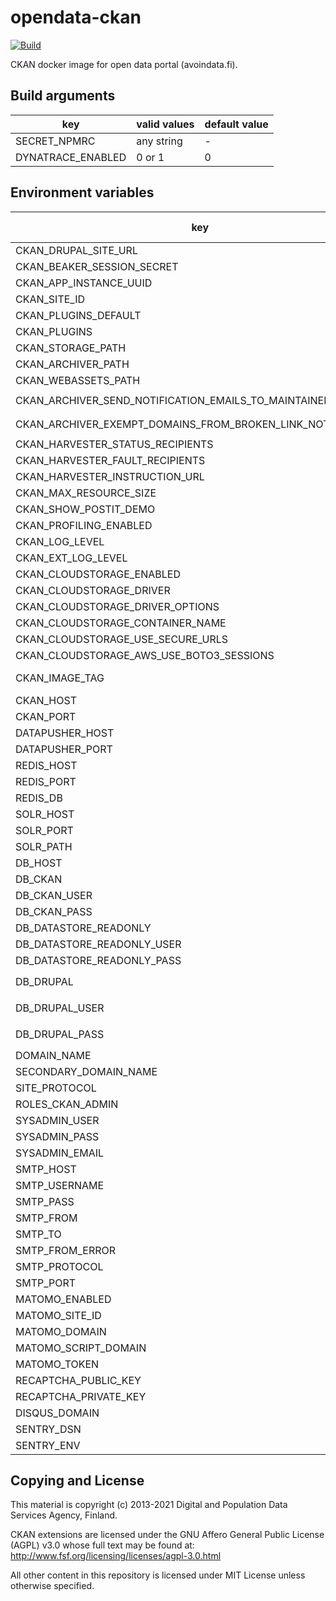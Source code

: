 # opendata-ckan 
[![Build](https://github.com/vrk-kpa/opendata-ckan/actions/workflows/main.yml/badge.svg)](https://github.com/vrk-kpa/opendata-ckan/actions/workflows/main.yml)

CKAN docker image for open data portal (avoindata.fi). 

## Build arguments

| key | valid values | default value |
| --- | ------------ | ------------- |
| SECRET_NPMRC | any string | - |
| DYNATRACE_ENABLED | 0 or 1 | 0 |

## Environment variables

| key | config affected | variable affected | default value |
| --- | --------------- | ----------------- | ------------- |
| CKAN_DRUPAL_SITE_URL | production.ini | `ckanext.drupal8.site_url` | - |
| CKAN_BEAKER_SESSION_SECRET | production.ini | `beaker.session.secret` | - |
| CKAN_APP_INSTANCE_UUID | production.ini | `app_instance_uuid` | - |
| CKAN_SITE_ID | production.ini | `ckan.site_id` | - |
| CKAN_PLUGINS_DEFAULT | production.ini | `ckan.plugins` | - |
| CKAN_PLUGINS | production.ini | `ckan.plugins` | - |
| CKAN_STORAGE_PATH | production.ini | `multiple vars with '_url' postfix` | - |
| CKAN_ARCHIVER_PATH | production.ini | `ckanext-archiver.archive_dir` | - |
| CKAN_WEBASSETS_PATH | production.ini | `ckan.webassets.path` | - |
| CKAN_ARCHIVER_SEND_NOTIFICATION_EMAILS_TO_MAINTAINERS | production.ini | `ckanext-archiver.send_notification_emails_to_maintainers` | - |
| CKAN_ARCHIVER_EXEMPT_DOMAINS_FROM_BROKEN_LINK_NOTIFICATIONS | production.ini | `ckanext-archiver.exempt_domains_from_broken_link_notifications` | - |
| CKAN_HARVESTER_STATUS_RECIPIENTS | production.ini | `ckanext.ytp.harvester_status_recipients` | - |
| CKAN_HARVESTER_FAULT_RECIPIENTS | production.ini | `ckanext.ytp.fault_recipients` | - |
| CKAN_HARVESTER_INSTRUCTION_URL | production.ini | `ckanext.ytp.harvester_instruction_url` | - |
| CKAN_MAX_RESOURCE_SIZE | production.ini | `ckan.max_resource_size` | - |
| CKAN_SHOW_POSTIT_DEMO | production.ini | `ckanext.ytp.theme.show_postit_demo` | - |
| CKAN_PROFILING_ENABLED | production.ini | `filter-with` | - |
| CKAN_LOG_LEVEL | production.ini | `logger_ckan.level` | - |
| CKAN_EXT_LOG_LEVEL | production.ini | `logger_ckanext.level` | - |
| CKAN_CLOUDSTORAGE_ENABLED | production.ini | `ckan.plugins` | - |
| CKAN_CLOUDSTORAGE_DRIVER | production.ini | `ckanext.cloudstorage.driver` | - |
| CKAN_CLOUDSTORAGE_DRIVER_OPTIONS | production.ini | `ckanext.cloudstorage.driver_options` | - |
| CKAN_CLOUDSTORAGE_CONTAINER_NAME | production.ini | `ckanext.cloudstorage.container_name` | - |
| CKAN_CLOUDSTORAGE_USE_SECURE_URLS | production.ini | `ckanext.cloudstorage.use_secure_urls` | - |
| CKAN_CLOUDSTORAGE_AWS_USE_BOTO3_SESSIONS | production.ini | `ckanext.cloudstorage.aws_use_boto3_sessions` | - |
| CKAN_IMAGE_TAG | entrypoint_ckan.sh, init_ckan.sh | `.init-done` | - |
| CKAN_HOST | production.ini | `ckan.datapusher.callback_url_base` | - |
| CKAN_PORT | production.ini | `ckan.datapusher.callback_url_base` | - |
| DATAPUSHER_HOST | production.ini | `ckan.datapusher.url` | - |
| DATAPUSHER_PORT | production.ini | `ckan.datapusher.url` | - |
| REDIS_HOST | production.ini | `ckan.redis.url` | - |
| REDIS_PORT | production.ini | `ckan.redis.url` | - |
| REDIS_DB | production.ini | `ckan.redis.url` | - |
| SOLR_HOST | production.ini | `solr_url` | - |
| SOLR_PORT | production.ini | `solr_url` | - |
| SOLR_PATH | production.ini | `solr_url` | - |
| DB_HOST | production.ini | `multiple vars` | - |
| DB_CKAN | production.ini | `multiple vars` | - |
| DB_CKAN_USER | production.ini | `multiple vars` | - |
| DB_CKAN_PASS | production.ini | `multiple vars` | - |
| DB_DATASTORE_READONLY | production.ini | `ckan.datastore.write_url`, `ckan.datastore.read_url` | - |
| DB_DATASTORE_READONLY_USER | production.ini | `ckan.datastore.read_url` | - |
| DB_DATASTORE_READONLY_PASS | production.ini | `ckan.datastore.read_url` | - |
| DB_DRUPAL | production.ini | `ckanext.ytp.drupal.connection`, `ckanext.drupal8.connection` | - |
| DB_DRUPAL_USER | production.ini | `ckanext.ytp.drupal.connection`, `ckanext.drupal8.connection` | - |
| DB_DRUPAL_PASS | production.ini | `ckanext.ytp.drupal.connection`, `ckanext.drupal8.connection` | - |
| DOMAIN_NAME | production.ini | `multiple vars` | - |
| SECONDARY_DOMAIN_NAME | production.ini | `multiple vars` | - |
| SITE_PROTOCOL | production.ini | `multiple vars` | - |
| ROLES_CKAN_ADMIN | production.ini | `ckanext.drupal8.sysadmin_role` | - |
| SYSADMIN_USER | entrypoint_ckan.sh | `CKAN_SYSADMIN_NAME` | - |
| SYSADMIN_PASS | entrypoint_ckan.sh | `CKAN_SYSADMIN_PASSWORD` | - |
| SYSADMIN_EMAIL | entrypoint_ckan.sh | `CKAN_SYSADMIN_EMAIL` | - |
| SMTP_HOST | production.ini | `smtp.server`, `smtp_server` | - |
| SMTP_USERNAME | production.ini | `smtp.user`, `smtp_username` | - |
| SMTP_PASS | production.ini | `smtp.password`, `smtp_password` | - |
| SMTP_FROM | production.ini | `smtp.mail_from` | - |
| SMTP_TO | production.ini | `email_to` | - |
| SMTP_FROM_ERROR | production.ini | `error_email_from`, `from_address` | - |
| SMTP_PROTOCOL | production.ini | `smtp.starttls`, `smtp_use_tls` | - |
| SMTP_PORT | production.ini | `smtp.server`, `smtp_server` | - |
| MATOMO_ENABLED | production.ini | `ckan.plugins` | - |
| MATOMO_SITE_ID | production.ini | `ckanext.matomo.site_id` | - |
| MATOMO_DOMAIN | production.ini | `ckanext.matomo.domain` | - |
| MATOMO_SCRIPT_DOMAIN | production.ini | `ckanext.matomo.script_domain` | - |
| MATOMO_TOKEN | production.ini | `ckanext.matomo.token_auth` | - |
| RECAPTCHA_PUBLIC_KEY | production.ini | `ckanext.sixodp_showcasesubmit.recaptcha_sitekey` | - |
| RECAPTCHA_PRIVATE_KEY | production.ini | `ckanext.sixodp_showcasesubmit.recaptcha_secret` | - |
| DISQUS_DOMAIN | production.ini | `disqus.name` | - |
| SENTRY_DSN | production.ini | `sentry.dsn` | - |
| SENTRY_ENV | production.ini | `sentry.environment` | - |

## Copying and License

This material is copyright (c) 2013-2021 Digital and Population Data Services Agency, Finland.

CKAN extensions are licensed under the GNU Affero General Public License (AGPL) v3.0
whose full text may be found at: http://www.fsf.org/licensing/licenses/agpl-3.0.html

All other content in this repository is licensed under MIT License unless otherwise specified.
